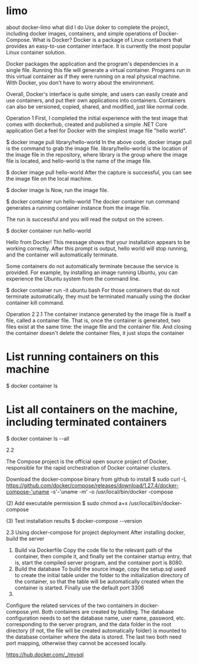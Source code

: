 # limo

 about docker-limo
what did I do
Use doker to complete the project, including docker images, containers, and simple operations of Docker-Compose. 
What is Docker?
Docker is a package of Linux containers that provides an easy-to-use container interface. It is currently the most popular Linux container solution.

Docker packages the application and the program's dependencies in a single file. Running this file will generate a virtual container. Programs run in this virtual container as if they were running on a real physical machine. With Docker, you don't have to worry about the environment.

Overall, Docker's interface is quite simple, and users can easily create and use containers, and put their own applications into containers. Containers can also be versioned, copied, shared, and modified, just like normal code.

Operation 1
First, I completed the initial experience with the test image that comes with dockerhub, created and published a simple .NET Core application
Get a feel for Docker with the simplest image file "hello world".

$ docker image pull library/hello-world
In the above code, docker image pull is the command to grab the image file. library/hello-world is the location of the image file in the repository, where library is the group where the image file is located, and hello-world is the name of the image file.



$ docker image pull hello-world
After the capture is successful, you can see the image file on the local machine.


$ docker image ls
Now, run the image file.


$ docker container run hello-world
The docker container run command generates a running container instance from the image file.

The run is successful and you will read the output on the screen.


$ docker container run hello-world

Hello from Docker!
This message shows that your installation appears to be working correctly.
After this prompt is output, hello world will stop running, and the container will automatically terminate.

Some containers do not automatically terminate because the service is provided. For example, by installing an image running Ubuntu, you can experience the Ubuntu system from the command line.

$ docker container run -it ubuntu bash
For those containers that do not terminate automatically, they must be terminated manually using the docker container kill command.

Operation 2
2.1
The container instance generated by the image file is itself a file, called a container file. That is, once the container is generated, two files exist at the same time: the image file and the container file. And closing the container doesn't delete the container files, it just stops the container
# List running containers on this machine
$ docker container ls

# List all containers on the machine, including terminated containers
$ docker container ls --all


2.2

The Compose project is the official open source project of Docker, responsible for the rapid orchestration of Docker container clusters.

Download the docker-compose binary from github to install
$ sudo curl -L https://github.com/docker/compose/releases/download/1.27.4/docker-compose-'uname -s'-'uname -m' -o /usr/local/bin/docker -compose

(2) Add executable permission
$ sudo chmod a+x /usr/local/bin/docker-compose

(3) Test installation results
$ docker-compose --version


2.3 Using docker-compose for project deployment
After installing docker, build the server
1) Build via Dockerfile
Copy the code file to the relevant path of the container, then compile it, and finally set the container startup entry, that is, start the compiled server program, and the container port is 8080.
2) Build the database
To build the source image, copy the setup.sql used to create the initial table under the folder to the initialization directory of the container, so that the table will be automatically created when the container is started.
Finally use the default port 3306
3)
Configure the related services of the two containers in docker-compose.yml.
Both containers are created by building. The database configuration needs to set the database name, user name, password, etc. corresponding to the server program, and the data folder in the root directory (if not, the file will be created automatically folder) is mounted to the database container where the data is stored. The last two both need port mapping, otherwise they cannot be accessed locally.






https://hub.docker.com/_/mysql


